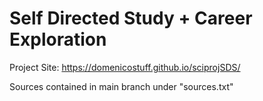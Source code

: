 # Self Directed Study + Career Exploration

Project Site: https://domenicostuff.github.io/sciprojSDS/

Sources contained in main branch under "sources.txt"
